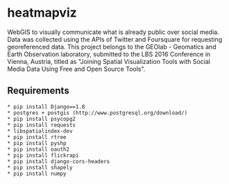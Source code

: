 # heatmapviz
WebGIS to visually communicate what is already public over social media. Data was collected using the APIs of Twitter and Foursquare for requesting georeferenced data. This project belongs to the GEOlab - Geomatics and Earth Observation laboratory, submitted to the LBS 2016 Conference in Vienna, Austria, titled as "Joining Spatial Visualization Tools with Social Media Data Using Free and Open Source Tools".

Requirements
-------------

    * pip install Django==1.8
    * postgres + postgis (http://www.postgresql.org/download/)
    * pip install psycopg2
    * pip install requests
    * libspatialindex-dev
    * pip install rtree
    * pip install pyshp
    * pip install oauth2
    * pip install flickrapi
    * pip install django-cors-headers
    * pip install shapely
    * pip install numpy
